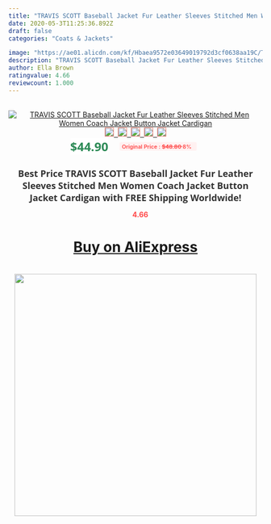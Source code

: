```yaml
---
title: "TRAVIS SCOTT Baseball Jacket Fur Leather Sleeves Stitched Men Women Coach Jacket Button Jacket Cardigan"
date: 2020-05-3T11:25:36.892Z
draft: false
categories: "Coats & Jackets"

image: "https://ae01.alicdn.com/kf/Hbaea9572e03649019792d3cf0638aa19C/TRAVIS-SCOTT-Baseball-Jacket-Fur-Leather-Sleeves-Stitched-Men-Women-Coach-Jacket-Button-Jacket-Cardigan.jpg"
description: "TRAVIS SCOTT Baseball Jacket Fur Leather Sleeves Stitched Men Women Coach Jacket Button Jacket Cardigan"
author: Ella Brown
ratingvalue: 4.66
reviewcount: 1.000
---
```

<br>
<div style="text-align: center;">
<a href="https://s.click.aliexpress.com/e/_A5O1Wl" target="_blank" rel="nofollow noopener noreferrer"><img alt="TRAVIS SCOTT Baseball Jacket Fur Leather Sleeves Stitched Men Women Coach Jacket Button Jacket Cardigan" class="magnifier-image" src="https://ae01.alicdn.com/kf/Hbaea9572e03649019792d3cf0638aa19C/TRAVIS-SCOTT-Baseball-Jacket-Fur-Leather-Sleeves-Stitched-Men-Women-Coach-Jacket-Button-Jacket-Cardigan.jpg_640x640.jpg">
<br>
<img style="border:1px solid salmon" src="https://ae01.alicdn.com/kf/Hbaea9572e03649019792d3cf0638aa19C/TRAVIS-SCOTT-Baseball-Jacket-Fur-Leather-Sleeves-Stitched-Men-Women-Coach-Jacket-Button-Jacket-Cardigan.jpg_120x120.jpg">&nbsp;&nbsp;<img style="border:1px solid salmon" src="https://ae01.alicdn.com/kf/H69092f46a1e74210b849210053909f40V/TRAVIS-SCOTT-Baseball-Jacket-Fur-Leather-Sleeves-Stitched-Men-Women-Coach-Jacket-Button-Jacket-Cardigan.jpg_120x120.jpg">&nbsp;&nbsp;<img style="border:1px solid salmon" src="https://ae01.alicdn.com/kf/Hf75cc77671d449938c95be8127e19583C/TRAVIS-SCOTT-Baseball-Jacket-Fur-Leather-Sleeves-Stitched-Men-Women-Coach-Jacket-Button-Jacket-Cardigan.jpg_120x120.jpg">&nbsp;&nbsp;<img style="border:1px solid salmon" src="https://ae01.alicdn.com/kf/Hc3241cd9eb4446fb9d4700ced75055d0E/TRAVIS-SCOTT-Baseball-Jacket-Fur-Leather-Sleeves-Stitched-Men-Women-Coach-Jacket-Button-Jacket-Cardigan.jpg_120x120.jpg">&nbsp;&nbsp;<img style="border:1px solid salmon" src="https://ae01.alicdn.com/kf/H6c1fbba002624fccbe6c2544e2eb5d23G/TRAVIS-SCOTT-Baseball-Jacket-Fur-Leather-Sleeves-Stitched-Men-Women-Coach-Jacket-Button-Jacket-Cardigan.jpg_120x120.jpg"></a></div><br0>
<div style="text-align: center;"><span style="background-color: white; border: 0px; box-sizing: border-box; color: seagreen; display: inline-block; font-family: &quot;open sans&quot; , &quot;arial&quot; , &quot;helvetica&quot; , sans-serif , &quot;heiti&quot;; font-size: 24px; font-stretch: inherit; font-weight: 700; line-height: inherit; margin: 0px 10px 0px 0px; padding: 0px; vertical-align: middle;">$44.90 </span>
<span style="background: rgb(255 , 241 , 241); border-radius: 3px; border: 0px; box-sizing: border-box; color: #ff4747; display: inline-block; font-family: inherit; font-size: 12px; font-stretch: inherit; font-style: inherit; font-variant: inherit; font-weight: 600; line-height: inherit; margin: 0px; padding: 2px 5px; transform: scale(0.9); vertical-align: middle;">Original Price : <b style="text-decoration: line-through;">$48.80 </b> 8%&nbsp;&nbsp;</span></div>
<h1 style="color: #333333; display: inline-block; font-family: &quot;open sans&quot; , &quot;arial&quot; , &quot;helvetica&quot; , sans-serif , &quot;heiti&quot;; font-size: 18px; font-stretch: inherit; font-weight: 700; text-align: center;">Best Price TRAVIS SCOTT Baseball Jacket Fur Leather Sleeves Stitched Men Women Coach Jacket Button Jacket Cardigan with FREE Shipping Worldwide!</h1>
<div style="color: #ff4747; text-align: center;">
<img src="https://4.bp.blogspot.com/-M0ZcTcb-5uY/XleCXlxnR4I/AAAAAAAAAEc/OrjgMkXV1oMQFaCRZj5HQwOCBcu3w1FegCPcBGAYYCw/s1600/star.png" style="height: 15px;">&nbsp;<b>4.66</b></div>
<div class="button_cont" align="center"><a class="buynow_a" href="https://s.click.aliexpress.com/e/_A5O1Wl" target="_blank" rel="nofollow noopener noreferrer"><H1>Buy on AliExpress</H1></a></div><br>
<div class="separator" style="clear: both; text-align: center;">
<img src="https://lh3.googleusercontent.com/-pTy5HemUv9M/XlePHvY0dAI/AAAAAAAAAE4/0nX5iRUoIWY8eMW9Dpxeirr157OZliDIgCLcBGAsYHQ/s1600/badge.gif" width="480">
</div>
